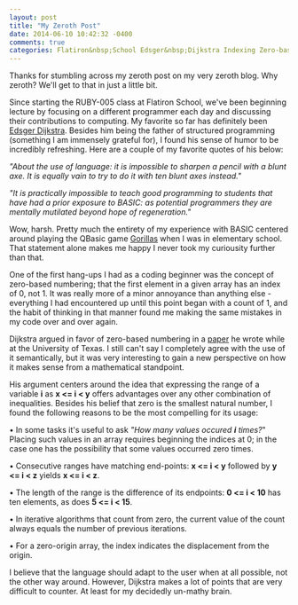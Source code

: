 ```yaml
---
layout: post
title: "My Zeroth Post"
date: 2014-06-10 10:42:32 -0400
comments: true
categories: Flatiron&nbsp;School Edsger&nbsp;Dijkstra Indexing Zero-based&nbsp;numbering
---
```

Thanks for stumbling across my zeroth post on my very zeroth blog. Why zeroth? We'll get to that in just a little bit.
<!--more-->
Since starting the RUBY-005 class at Flatiron School, we've been beginning lecture by focusing on a different programmer each day and discussing their contributions to computing. My favorite so far has definitely been <a href="http://en.wikipedia.org/wiki/Edsger_Dijkstra" target="_blank">Edsger Dijkstra</a>. Besides him being the father of structured programming (something I am immensely grateful for), I found his sense of humor to be incredibly refreshing. Here are a couple of my favorite quotes of his below:

<em>"About the use of language: it is impossible to sharpen a pencil with a blunt axe. It is equally vain to try to do it with ten blunt axes instead."</em>

<em>"It is practically impossible to teach good programming to students that have had a prior exposure to BASIC: as potential programmers they are mentally mutilated beyond hope of regeneration."</em>

Wow, harsh. Pretty much the entirety of my experience with BASIC centered around playing the QBasic game <a href="http://en.wikipedia.org/wiki/Gorillas_(video_game)" target="_blank">Gorillas</a> when I was in elementary school. That statement alone makes me happy I never took my curiousity further than that.

One of the first hang-ups I had as a coding beginner was the concept of zero-based numbering; that the first element in a given array has an index of 0, not 1. It was really more of a minor annoyance than anything else - everything I had encountered up until this point began with a count of 1, and the habit of thinking in that manner found me making the same mistakes in my code over and over again.

Dijkstra argued in favor of zero-based numbering in a <a href="http://www.cs.utexas.edu/users/EWD/transcriptions/EWD08xx/EWD831.html" target="_blank">paper</a> he wrote while at the University of Texas. I still can't say I completely agree with the use of it semantically, but it was very interesting to gain a new perspective on how it makes sense from a mathematical standpoint.

His argument centers around the idea that expressing the range of a<br> variable <strong>i</strong> as <strong>x <= i < y</strong> offers advantages over any other combination of inequalities. Besides his belief that zero is the smallest natural number, I found the following reasons to be the most compelling for its usage:

&bull; In some tasks it's useful to ask <em>"How many values occured <strong>i</strong> times?</em>" Placing such values in an array requires beginning the indices at 0; in the case one has the possibility that some values occurred zero times.

&bull; Consecutive ranges have matching end-points:
<strong>x <= i < y</strong> followed by <strong>y <= i < z</strong> yields <strong>x <= i < z</strong>.

&bull; The length of the range is the difference of its endpoints:
<strong>0 <= i < 10</strong> has ten elements, as does <strong>5 <= i < 15</strong>.

&bull; In iterative algorithms that count from zero, the current
value of the count always equals the number of previous
iterations.

&bull; For a zero-origin array, the index indicates the
displacement from the origin.

I believe that the language should adapt to the user when at all possible, not the other way around. However, Dijkstra makes a lot of points that are very difficult to counter. At least for my decidedly un-mathy brain.







